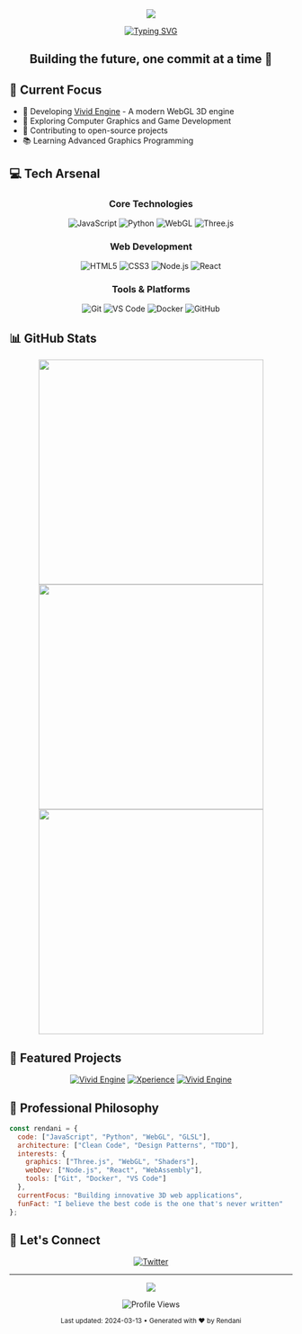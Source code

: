 <div align="center">
  <img src="https://capsule-render.vercel.app/api?type=waving&color=gradient&height=200&section=header&text=Rendani%20Manugeni&fontSize=50&fontAlignY=35&desc=Software%20Developer%20|%20Creative%20Developer&descAlignY=55" />

  [![Typing SVG](https://readme-typing-svg.herokuapp.com?font=Fira+Code&size=22&duration=3000&pause=1000&color=00FFB3&center=true&vCenter=true&width=500&lines=Full-Stack+Software+Developer;3D+Graphics+Engineer;Open+Source+Enthusiast;Creative+Problem+Solver)](https://git.io/typing-svg)
</div>

<h2 align="center">Building the future, one commit at a time 🚀</h2>

## 🎯 Current Focus

- 🔮 Developing [Vivid Engine](https://github.com/mkblane/vivid-engine) - A modern WebGL 3D engine
- 🌱 Exploring Computer Graphics and Game Development
- 🚀 Contributing to open-source projects
- 📚 Learning Advanced Graphics Programming

## 💻 Tech Arsenal

<div align="center">

### Core Technologies
![JavaScript](https://img.shields.io/badge/JavaScript-F7DF1E?style=for-the-badge&logo=javascript&logoColor=black)
![Python](https://img.shields.io/badge/Python-3776AB?style=for-the-badge&logo=python&logoColor=white)
![WebGL](https://img.shields.io/badge/WebGL-990000?style=for-the-badge&logo=webgl&logoColor=white)
![Three.js](https://img.shields.io/badge/Three.js-000000?style=for-the-badge&logo=three.js&logoColor=white)

### Web Development
![HTML5](https://img.shields.io/badge/HTML5-E34F26?style=for-the-badge&logo=html5&logoColor=white)
![CSS3](https://img.shields.io/badge/CSS3-1572B6?style=for-the-badge&logo=css3&logoColor=white)
![Node.js](https://img.shields.io/badge/Node.js-339933?style=for-the-badge&logo=node.js&logoColor=white)
![React](https://img.shields.io/badge/React-61DAFB?style=for-the-badge&logo=react&logoColor=black)

### Tools & Platforms
![Git](https://img.shields.io/badge/Git-F05032?style=for-the-badge&logo=git&logoColor=white)
![VS Code](https://img.shields.io/badge/VS_Code-007ACC?style=for-the-badge&logo=visual-studio-code&logoColor=white)
![Docker](https://img.shields.io/badge/Docker-2496ED?style=for-the-badge&logo=docker&logoColor=white)
![GitHub](https://img.shields.io/badge/GitHub-181717?style=for-the-badge&logo=github&logoColor=white)

</div>

## 📊 GitHub Stats

<div align="center">
  <img src="https://github-readme-stats.vercel.app/api?username=mkblane&show_icons=true&theme=radical&hide_border=true&count_private=true" width="400" />
  <img src="https://github-readme-streak-stats.herokuapp.com/?user=mkblane&theme=radical&hide_border=true" width="400" />
</div>

<div align="center">
  <img src="https://github-readme-stats.vercel.app/api/top-langs/?username=mkblane&theme=radical&hide_border=true&layout=compact" width="400" />
</div>

## 🎨 Featured Projects

<div align="center">

[![Vivid Engine](https://github-readme-stats.vercel.app/api/pin/?username=mkblane&repo=vivid-engine&theme=radical&hide_border=true)](https://github.com/mk/vivid-engine)
[![Xperience](https://github-readme-stats.vercel.app/api/pin/?username=mkblane&repo=xperience-app&theme=radical&hide_border=true)](https://github.com/mkblane/xperience-app)
[![Vivid Engine](https://github-readme-stats.vercel.app/api/pin/?username=mkblane&repo=paradox-chess&theme=radical&hide_border=true)](https://github.com/mkblane/paradox-chess)

</div>

## 💼 Professional Philosophy

```javascript
const rendani = {
  code: ["JavaScript", "Python", "WebGL", "GLSL"],
  architecture: ["Clean Code", "Design Patterns", "TDD"],
  interests: {
    graphics: ["Three.js", "WebGL", "Shaders"],
    webDev: ["Node.js", "React", "WebAssembly"],
    tools: ["Git", "Docker", "VS Code"]
  },
  currentFocus: "Building innovative 3D web applications",
  funFact: "I believe the best code is the one that's never written"
};
```

## 🤝 Let's Connect

<div align="center">

[![Twitter](https://img.shields.io/badge/Twitter-1DA1F2?style=for-the-badge&logo=twitter&logoColor=white)](https://twitter.com/callmerendani)

</div>

---

<div align="center">
  <img src="https://capsule-render.vercel.app/api?type=waving&color=gradient&height=100&section=footer" />
  
  ![Profile Views](https://komarev.com/ghpvs/?username=manugeni&color=blueviolet&style=for-the-badge)
  
  <sub>Last updated: 2024-03-13 • Generated with ❤️ by Rendani</sub>
</div>
